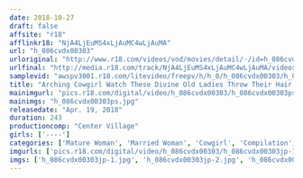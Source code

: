 ```yaml
---
date: 2018-10-27
draft: false
affsite: "r18"
afflinkr18: "NjA4LjEuMS4xLjAuMC4wLjAuMA"
url: "h_086cvdx00303"
urloriginal: "http://www.r18.com/videos/vod/movies/detail/-/id=h_086cvdx00303"
urlfinal: "http://media.r18.com/track/NjA4LjEuMS4xLjAuMC4wLjAuMA/videos/vod/movies/detail/-/id=h_086cvdx00303"
samplevid: "awspv3001.r18.com/litevideo/freepv/h/h_0/h_086cvdx00303/h_086cvdx00303_dmb_w.mp4"
title: "Arching Cowgirl Watch These Divine Old Ladies Throw Their Hair Back As They Shake Their Bodies In Ecstasy 30 Ladies/4 Hours"
mainimgurl: "pics.r18.com/digital/video/h_086cvdx00303/h_086cvdx00303ps.jpg"
mainimgs: "h_086cvdx00303ps.jpg"
releasedate: "Apr. 19, 2018"
duration: 243
productioncomp: "Center Village"
girls: ['----']
categories: ['Mature Woman', 'Married Woman', 'Cowgirl', 'Compilation', 'Over 4 Hours', 'Hi-Def']
imgurls: ['pics.r18.com/digital/video/h_086cvdx00303/h_086cvdx00303jp-1.jpg', 'pics.r18.com/digital/video/h_086cvdx00303/h_086cvdx00303jp-2.jpg', 'pics.r18.com/digital/video/h_086cvdx00303/h_086cvdx00303jp-3.jpg', 'pics.r18.com/digital/video/h_086cvdx00303/h_086cvdx00303jp-4.jpg', 'pics.r18.com/digital/video/h_086cvdx00303/h_086cvdx00303jp-5.jpg', 'pics.r18.com/digital/video/h_086cvdx00303/h_086cvdx00303jp-6.jpg', 'pics.r18.com/digital/video/h_086cvdx00303/h_086cvdx00303jp-7.jpg', 'pics.r18.com/digital/video/h_086cvdx00303/h_086cvdx00303jp-8.jpg', 'pics.r18.com/digital/video/h_086cvdx00303/h_086cvdx00303jp-9.jpg', 'pics.r18.com/digital/video/h_086cvdx00303/h_086cvdx00303jp-10.jpg', 'pics.r18.com/digital/video/h_086cvdx00303/h_086cvdx00303jp-11.jpg', 'pics.r18.com/digital/video/h_086cvdx00303/h_086cvdx00303jp-12.jpg', 'pics.r18.com/digital/video/h_086cvdx00303/h_086cvdx00303jp-13.jpg', 'pics.r18.com/digital/video/h_086cvdx00303/h_086cvdx00303jp-14.jpg', 'pics.r18.com/digital/video/h_086cvdx00303/h_086cvdx00303jp-15.jpg', 'pics.r18.com/digital/video/h_086cvdx00303/h_086cvdx00303jp-16.jpg', 'pics.r18.com/digital/video/h_086cvdx00303/h_086cvdx00303jp-17.jpg', 'pics.r18.com/digital/video/h_086cvdx00303/h_086cvdx00303jp-18.jpg', 'pics.r18.com/digital/video/h_086cvdx00303/h_086cvdx00303jp-19.jpg', 'pics.r18.com/digital/video/h_086cvdx00303/h_086cvdx00303jp-20.jpg']
imgs: ['h_086cvdx00303jp-1.jpg', 'h_086cvdx00303jp-2.jpg', 'h_086cvdx00303jp-3.jpg', 'h_086cvdx00303jp-4.jpg', 'h_086cvdx00303jp-5.jpg', 'h_086cvdx00303jp-6.jpg', 'h_086cvdx00303jp-7.jpg', 'h_086cvdx00303jp-8.jpg', 'h_086cvdx00303jp-9.jpg', 'h_086cvdx00303jp-10.jpg', 'h_086cvdx00303jp-11.jpg', 'h_086cvdx00303jp-12.jpg', 'h_086cvdx00303jp-13.jpg', 'h_086cvdx00303jp-14.jpg', 'h_086cvdx00303jp-15.jpg', 'h_086cvdx00303jp-16.jpg', 'h_086cvdx00303jp-17.jpg', 'h_086cvdx00303jp-18.jpg', 'h_086cvdx00303jp-19.jpg', 'h_086cvdx00303jp-20.jpg']
---
```

